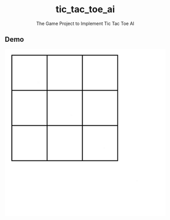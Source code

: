 <h1 align="center">tic_tac_toe_ai</h1>
<div align="center">
    The Game Project to Implement Tic Tac Toe AI
</div>

## Demo

<div style="display:flex" align="center">
    <img src="images/1.gif" alt="1" width="600"/>
</div>
